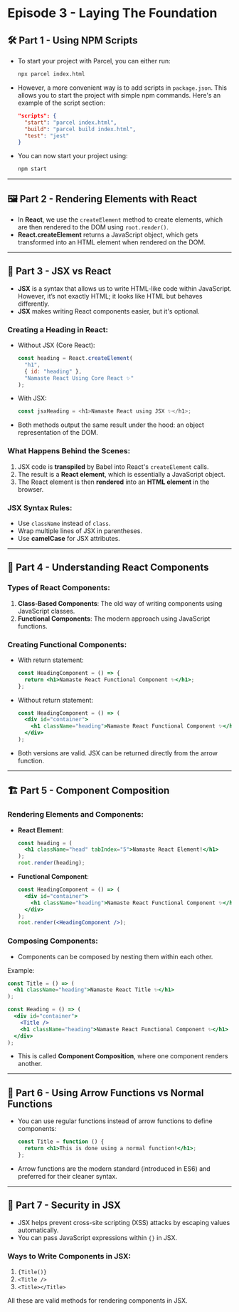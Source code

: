 
# Episode 3 - Laying The Foundation

## 🛠️ Part 1 - Using NPM Scripts

- To start your project with Parcel, you can either run:
  ```bash
  npx parcel index.html
  ```
- However, a more convenient way is to add scripts in `package.json`. This allows you to start the project with simple npm commands.
  Here's an example of the script section:
  ```json
  "scripts": {
    "start": "parcel index.html",
    "build": "parcel build index.html",
    "test": "jest"
  }
  ```
- You can now start your project using:
  ```bash
  npm start
  ```

---

## 🖼️ Part 2 - Rendering Elements with React

- In **React**, we use the `createElement` method to create elements, which are then rendered to the DOM using `root.render()`.
- **React.createElement** returns a JavaScript object, which gets transformed into an HTML element when rendered on the DOM.

---

## 🔄 Part 3 - JSX vs React

- **JSX** is a syntax that allows us to write HTML-like code within JavaScript. However, it’s not exactly HTML; it looks like HTML but behaves differently.
- **JSX** makes writing React components easier, but it's optional.
  
### Creating a Heading in React:
- Without JSX (Core React):
  ```javascript
  const heading = React.createElement(
    "h1", 
    { id: "heading" }, 
    "Namaste React Using Core React ✨"
  );
  ```
- With JSX:
  ```javascript
  const jsxHeading = <h1>Namaste React using JSX ✨</h1>;
  ```

- Both methods output the same result under the hood: an object representation of the DOM.
  
### What Happens Behind the Scenes:
1. JSX code is **transpiled** by Babel into React's `createElement` calls.
2. The result is a **React element**, which is essentially a JavaScript object.
3. The React element is then **rendered** into an **HTML element** in the browser.

### JSX Syntax Rules:
- Use `className` instead of `class`.
- Wrap multiple lines of JSX in parentheses.
- Use **camelCase** for JSX attributes.

---

## 🔧 Part 4 - Understanding React Components

### Types of React Components:
1. **Class-Based Components**: The old way of writing components using JavaScript classes.
2. **Functional Components**: The modern approach using JavaScript functions.

### Creating Functional Components:
- With return statement:
  ```jsx
  const HeadingComponent = () => {
    return <h1>Namaste React Functional Component ✨</h1>;
  };
  ```
- Without return statement:
  ```jsx
  const HeadingComponent = () => (
    <div id="container">
      <h1 className="heading">Namaste React Functional Component ✨</h1>
    </div>
  );
  ```

- Both versions are valid. JSX can be returned directly from the arrow function.

---

## 🏗️ Part 5 - Component Composition

### Rendering Elements and Components:
- **React Element**:
  ```jsx
  const heading = (
    <h1 className="head" tabIndex="5">Namaste React Element!</h1>
  );
  root.render(heading);
  ```

- **Functional Component**:
  ```jsx
  const HeadingComponent = () => (
    <div id="container">
      <h1 className="heading">Namaste React Functional Component ✨</h1>
    </div>
  );
  root.render(<HeadingComponent />);
  ```

### Composing Components:
- Components can be composed by nesting them within each other.
  
Example:
```jsx
const Title = () => (
  <h1 className="heading">Namaste React Title ✨</h1>
);

const Heading = () => (
  <div id="container">
    <Title />
    <h1 className="heading">Namaste React Functional Component ✨</h1>
  </div>
);
```

- This is called **Component Composition**, where one component renders another.

---

## 📝 Part 6 - Using Arrow Functions vs Normal Functions

- You can use regular functions instead of arrow functions to define components:
  ```jsx
  const Title = function () {
    return <h1>This is done using a normal function!</h1>;
  };
  ```
- Arrow functions are the modern standard (introduced in ES6) and preferred for their cleaner syntax.

---

## 🔐 Part 7 - Security in JSX

- JSX helps prevent cross-site scripting (XSS) attacks by escaping values automatically.
- You can pass JavaScript expressions within `{}` in JSX.

### Ways to Write Components in JSX:
1. `{Title()}`
2. `<Title />`
3. `<Title></Title>`

All these are valid methods for rendering components in JSX.